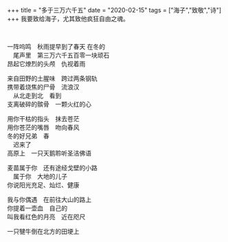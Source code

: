 +++
title = "多于三万六千五"
date = "2020-02-15"
tags = ["海子","致敬","诗"]
+++
我要致给海子，尤其致他疯狂自由之魂。

<!--more-->
<br>

一阵呜鸣　秋雨提早到了春天  在冬的<br>
　尾声里　第三万六千五百零一块顽石<br>
昂起它燎烈的头颅　仇视着雨<br>

来自田野的土腥味　跨过两条钢轨<br>
携带着烧焦的尸骨　流浪汉<br>
　从北走到北　看到<br>
支离破碎的髌骨　一颗火红的心<br>

用你干枯的指头　抹去苍茫<br>
用你苍茫的嘴唇　吻向春风<br>
冬的好兄弟　春<br>
　迟来了<br>
高原上　一只天鹅聆听圣洁佛语<br>

麦苗属于你　还有途经戈壁的小路<br>
　属于你　大地的儿子<br>
你说阳光充足、灿烂、健康<br>

我与你偶遇　在前往大山的路上<br>
你提着一壶血　自己的<br>
叫我看红色的月亮　近在咫尺<br>

一只犍牛倒在北方的田埂上<br>
